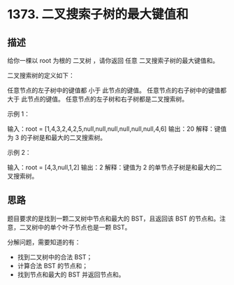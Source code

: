 # 1373. 二叉搜索子树的最大键值和

## 描述

给你一棵以 root 为根的 二叉树 ，请你返回 任意 二叉搜索子树的最大键值和。

二叉搜索树的定义如下：

任意节点的左子树中的键值都 小于 此节点的键值。
任意节点的右子树中的键值都 大于 此节点的键值。
任意节点的左子树和右子树都是二叉搜索树。

示例 1：

输入：root = [1,4,3,2,4,2,5,null,null,null,null,null,null,4,6]
输出：20
解释：键值为 3 的子树是和最大的二叉搜索树。

示例 2：

输入：root = [4,3,null,1,2]
输出：2
解释：键值为 2 的单节点子树是和最大的二叉搜索树。

## 思路

题目要求的是找到一颗二叉树中节点和最大的 BST，且返回该 BST 的节点和。注意，二叉树中的单个叶子节点也是一颗 BST。

分解问题，需要知道的有：
- 找到二叉树中的合法 BST；
- 计算合法 BST 的节点和；
- 找到节点和最大的 BST 并返回节点和。
